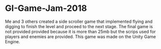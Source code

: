 # GI-Game-Jam-2018
Me and 3 others created a side scroller game that implemented flying and digging to finish the level and proceed to the next stage. The final game is not provided provided because it is more than 25mb but the scrips used for players and enemies are provided. This game was made on the Unity Game Engine.

